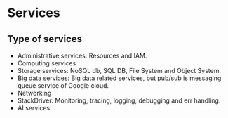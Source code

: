 # Services

## Type of services

- Administrative services: Resources and IAM.
- Computing services
- Storage services: NoSQL db, SQL DB, File System and Object System.
- Big data services: Big data related services, but pub/sub is messaging queue service of Google cloud.
- Networking
- StackDriver: Monitoring, tracing, logging, debugging and err handling.
- AI services:
